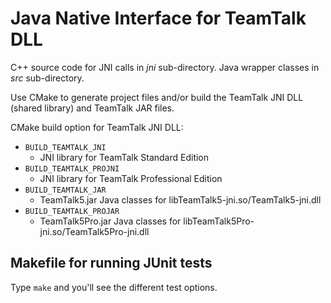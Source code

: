 # Java Native Interface for TeamTalk DLL

C++ source code for JNI calls in *jni* sub-directory. Java wrapper
classes in *src* sub-directory.

Use CMake to generate project files and/or build the TeamTalk JNI DLL
(shared library) and TeamTalk JAR files.

CMake build option for TeamTalk JNI DLL:

* `BUILD_TEAMTALK_JNI`
  * JNI library for TeamTalk Standard Edition
* `BUILD_TEAMTALK_PROJNI`
  * JNI library for TeamTalk Professional Edition
* `BUILD_TEAMTALK_JAR`
  * TeamTalk5.jar Java classes for libTeamTalk5-jni.so/TeamTalk5-jni.dll  
* `BUILD_TEAMTALK_PROJAR`
  * TeamTalk5Pro.jar Java classes for libTeamTalk5Pro-jni.so/TeamTalk5Pro-jni.dll  

## Makefile for running JUnit tests

Type `make` and you'll see the different test options.
